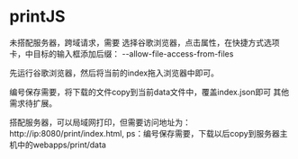 # printJS
﻿未搭配服务器，跨域请求，需要
选择谷歌浏览器，点击属性，在快捷方式选项卡，中目标的输入框添加后缀：
--allow-file-access-from-files

先运行谷歌浏览器，然后将当前的index拖入浏览器中即可。

编号保存需要，将下载的文件copy到当前data文件中，覆盖index.json即可
其他需求待扩展。

搭配服务器，可以局域网打印，但需要访问地址为：http://ip:8080/print/index.html,
ps：编号保存需要，下载以后copy到服务器主机中的webapps/print/data
